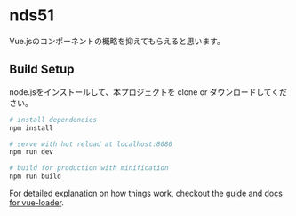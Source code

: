 # nds51

Vue.jsのコンポーネントの概略を抑えてもらえると思います。



## Build Setup

node.jsをインストールして、本プロジェクトを clone or ダウンロードしてください。

``` bash
# install dependencies
npm install

# serve with hot reload at localhost:8080
npm run dev

# build for production with minification
npm run build
```

For detailed explanation on how things work, checkout the [guide](http://vuejs-templates.github.io/webpack/) and [docs for vue-loader](http://vuejs.github.io/vue-loader).
